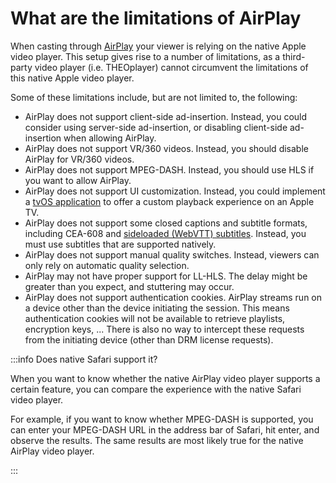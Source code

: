 # What are the limitations of AirPlay

When casting through [AirPlay](https://www.theoplayer.com/theoplayer-demo-airplay) your viewer is relying on the native Apple video player.
This setup gives rise to a number of limitations, as a third-party video player (i.e. THEOplayer) cannot circumvent the limitations of this native Apple video player.

Some of these limitations include, but are not limited to, the following:

- AirPlay does not support client-side ad-insertion.
  Instead, you could consider using server-side ad-insertion, or disabling client-side ad-insertion when allowing AirPlay.
- AirPlay does not support VR/360 videos. Instead, you should disable AirPlay for VR/360 videos.
- AirPlay does not support MPEG-DASH. Instead, you should use HLS if you want to allow AirPlay.
- AirPlay does not support UI customization.
  Instead, you could implement a [tvOS application](../getting-started/01-sdks/05-tvos/00-getting-started.md) to offer a custom playback experience on an Apple TV.
- AirPlay does not support some closed captions and subtitle formats, including CEA-608 and [sideloaded (WebVTT) subtitles](../how-to-guides/10-texttrack/04-how-to-insert-subtitles.md).
  Instead, you must use subtitles that are supported natively.
- AirPlay does not support manual quality switches. Instead, viewers can only rely on automatic quality selection.
- AirPlay may not have proper support for LL-HLS. The delay might be greater than you expect, and stuttering may occur.
- AirPlay does not support authentication cookies. AirPlay streams run on a device other than the device initiating the session.
  This means authentication cookies will not be available to retrieve playlists, encryption keys, ...
  There is also no way to intercept these requests from the initiating device (other than DRM license requests).

:::info Does native Safari support it?

When you want to know whether the native AirPlay video player supports a certain feature, you can compare the experience with the native Safari video player.

For example, if you want to know whether MPEG-DASH is supported, you can enter your MPEG-DASH URL in the address bar of Safari, hit enter, and observe the results. The same results are most likely true for the native AirPlay video player.

:::
